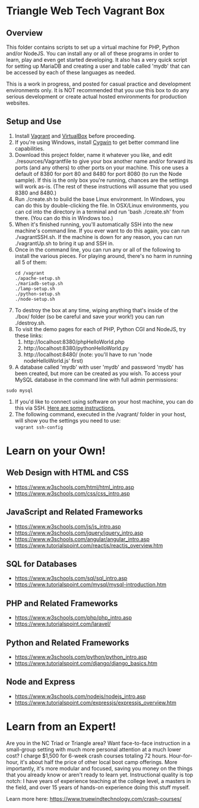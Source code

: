 # Triangle Web Tech Vagrant Box

## Overview

This folder contains scripts to set up a virtual machine for PHP, Python and/or NodeJS. You can install any or all of these programs in order to learn, play and even get started developing. It also has a very quick script for setting up MariaDB and creating a user and table called 'mydb' that can be accessed by each of these languages as needed.

This is a work in progress, and posted for casual practice and development environments only. It is NOT recommended that you use this box to do any serious development or create actual hosted environments for production websites.

## Setup and Use

1. Install [Vagrant](https://vagrantup.com) and [VirtualBox](https://www.virtualbox.org/) before proceeding.
1. If you're using Windows, install [Cygwin](https://www.cygwin.com/) to get better command line capabilities.
1. Download this project folder, name it whatever you like, and edit ./resources/Vagrantfile to give your box another name and/or forward its ports (and any others) to other ports on your machine. This one uses a default of 8380 for port 80 and 8480 for port 8080 (to run the Node sample). If this is the only box you're running, chances are the settings will work as-is. (The rest of these instructions will assume that you used 8380 and 8480.)
1. Run ./create.sh to build the base Linux environment. In Windows, you can do this by double-clicking the file. In OSX/Linux environments, you can cd into the directory in a terminal and run 'bash ./create.sh' from there. (You can do this in Windows too.)
1. When it's finished running, you'll automatically SSH into the new machine's command line. If you ever want to do this again, you can run ./vagrantSSH.sh. If the machine is down for any reason, you can run ./vagrantUp.sh to bring it up and SSH in.
1. Once in the command line, you can run any or all of the following to install the various pieces. For playing around, there's no harm in running all 5 of them:
    ```
    cd /vagrant
    ./apache-setup.sh
    ./mariadb-setup.sh
    ./lamp-setup.sh
    ./python-setup.sh
    ./node-setup.sh
    ```    
1. To destroy the box at any time, wiping anything that's inside of the ./box/ folder (so be careful and save your work!) you can run ./destroy.sh.
1. To visit the demo pages for each of PHP, Python CGI and NodeJS, try these links:
    1. http://localhost:8380/phpHelloWorld.php
    1. http://localhost:8380/pythonHelloWorld.py
    1. http://localhost:8480/ (note: you'll have to run 'node nodeHelloWorld.js' first)
1. A database called 'mydb' with user 'mydb' and password 'mydb' has been created, but more can be created as you wish. To access your MySQL database in the command line with full admin permissions:
  ```
  sudo mysql
  ```
1. If you'd like to connect using software on your host machine, you can do this via SSH. [Here are some instructions.](http://www.inanzzz.com/index.php/post/5o82/connecting-to-vagrant-mysql-server-with-mysql-workbench-in-host-machine)
  1. The following command, executed in the /vagrant/ folder in your host, will show you the settings you need to use:  
    ```
    vagrant ssh-config
    ```

# Learn on your Own!

## Web Design with HTML and CSS
 - https://www.w3schools.com/html/html_intro.asp
 - https://www.w3schools.com/css/css_intro.asp

## JavaScript and Related Frameworks
 - https://www.w3schools.com/js/js_intro.asp
 - https://www.w3schools.com/jquery/jquery_intro.asp
 - https://www.w3schools.com/angular/angular_intro.asp
 - https://www.tutorialspoint.com/reactjs/reactjs_overview.htm

## SQL for Databases
 - https://www.w3schools.com/sql/sql_intro.asp
 - https://www.tutorialspoint.com/mysql/mysql-introduction.htm
 
## PHP and Related Frameworks
 - https://www.w3schools.com/php/php_intro.asp
 - https://www.tutorialspoint.com/laravel/
 
## Python and Related Frameworks
 - https://www.w3schools.com/python/python_intro.asp
 - https://www.tutorialspoint.com/django/django_basics.htm

## Node and Express
 - https://www.w3schools.com/nodejs/nodejs_intro.asp
 - https://www.tutorialspoint.com/expressjs/expressjs_overview.htm



# Learn from an Expert!

Are you in the NC Triad or Triangle area? Want face-to-face instruction in a small-group setting with much more personal attention at a much lower cost? I charge $1,500 for 6-week crash courses totaling 72 hours. Hour-for-hour, it's about half the price of other local boot camp offerings. More importantly, it's more modular and focused, saving you money on the things that you already know or aren't ready to learn yet. Instructional quality is top notch: I have years of experience teaching at the college level, a masters in the field, and over 15 years of hands-on experience doing this stuff myself.

Learn more here: https://www.truewindtechnology.com/crash-courses/

